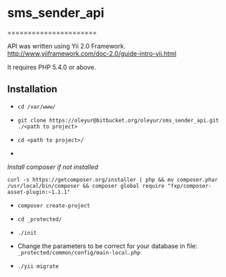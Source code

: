 # sms_sender_api #
======================

API was written using Yii 2.0 Framework.
http://www.yiiframework.com/doc-2.0/guide-intro-yii.html

It requires PHP 5.4.0 or above.

Installation
-------------------

- ``` cd /var/www/ ```

- ``` git clone https://oleyur@bitbucket.org/oleyur/sms_sender_api.git ./<path to project> ```

- ``` cd <path to project>/ ```

- 
*Install composer if not installed*

 ``` curl -s https://getcomposer.org/installer | php && mv composer.phar /usr/local/bin/composer && composer global require "fxp/composer-asset-plugin:~1.1.1" ```

- ``` composer create-project ```

- ``` cd _protected/ ```

- ``` ./init ```

- Change the parameters to be correct for your database in file:
 ``` _protected/common/config/main-local.php ``` 
 
- ``` ./yii migrate ```